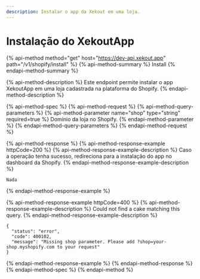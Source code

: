 ```yaml
---
description: Instalar o app da Xekout em uma loja.
---
```


# Instalação do XekoutApp

{% api-method method="get" host="https://dev-api.xekout.app" path="/v1/shopify/install" %}
{% api-method-summary %}
Install
{% endapi-method-summary %}

{% api-method-description %}
Este endpoint permite instalar o app XekoutApp em uma loja cadastrada na plataforma do Shopify.
{% endapi-method-description %}

{% api-method-spec %}
{% api-method-request %}
{% api-method-query-parameters %}
{% api-method-parameter name="shop" type="string" required=true %}
Domínio da loja no Shopify.
{% endapi-method-parameter %}
{% endapi-method-query-parameters %}
{% endapi-method-request %}

{% api-method-response %}
{% api-method-response-example httpCode=200 %}
{% api-method-response-example-description %}
Caso a operação tenha sucesso, redireciona para a instalação do app no dashboard da Shopify.
{% endapi-method-response-example-description %}

```text
Nada
```
{% endapi-method-response-example %}

{% api-method-response-example httpCode=400 %}
{% api-method-response-example-description %}
Could not find a cake matching this query.
{% endapi-method-response-example-description %}

```text
{
  "status": "error",
  "code": 400102,
  "message": "Missing shop parameter. Please add ?shop=your-shop.myshopify.com to your request"
}
```
{% endapi-method-response-example %}
{% endapi-method-response %}
{% endapi-method-spec %}
{% endapi-method %}

